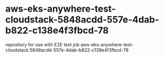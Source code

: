 # aws-eks-anywhere-test-cloudstack-5848acdd-557e-4dab-b822-c138e4f3fbcd-78
repository for use with E2E test job aws-eks-anywhere-test-cloudstack:5848acdd-557e-4dab-b822-c138e4f3fbcd-78
